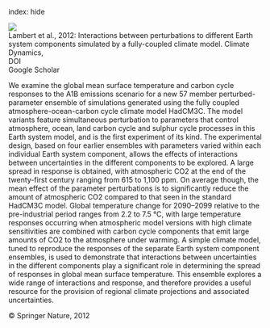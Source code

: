 index: hide

<div class="Citation">
    <div class="Citation-thumb CitationThumb-linked"  data-href="https://doi.org/10.1007/s00382-012-1618-3">
      <img src="https://static.claimspace.cloud/climate-study-static/refs/thumbs/9/Lambert_et_al_2012-thumb.png" />
    </div>

  <div class="Citation-body">
    <div class="Citation-text">Lambert et al., 2012: Interactions between perturbations to different Earth system components simulated by a fully-coupled climate model. <span class="Article-journal">Climate Dynamics, </span><span class="Article-volume"></span></div>
    <div class="Citation-links">
      <div class="CitationLink" data-href="https://doi.org/10.1007/s00382-012-1618-3">
        <div class="CitationLink-icon CitationLink-Doi"></div>
        <div class="CitationLink-text">DOI</div>
      </div>
      <div class="CitationLink" data-href="https://scholar.google.com/scholar?q=10.1007/s00382-012-1618-3">
        <div class="CitationLink-icon CitationLink-Scholar"></div>
        <div class="CitationLink-text">Google Scholar</div>
      </div>
    </div>
  </div>
</div>

We examine the global mean surface temperature and carbon cycle responses to the A1B emissions scenario for a new 57 member perturbed-parameter ensemble of simulations generated using the fully coupled atmosphere-ocean-carbon cycle climate model HadCM3C. The model variants feature simultaneous perturbation to parameters that control atmosphere, ocean, land carbon cycle and sulphur cycle processes in this Earth system model, and is the first experiment of its kind. The experimental design, based on four earlier ensembles with parameters varied within each individual Earth system component, allows the effects of interactions between uncertainties in the different components to be explored. A large spread in response is obtained, with atmospheric CO2 at the end of the twenty-first century ranging from 615 to 1,100 ppm. On average though, the mean effect of the parameter perturbations is to significantly reduce the amount of atmospheric CO2 compared to that seen in the standard HadCM3C model. Global temperature change for 2090–2099 relative to the pre-industrial period ranges from 2.2 to 7.5 °C, with large temperature responses occurring when atmospheric model versions with high climate sensitivities are combined with carbon cycle components that emit large amounts of CO2 to the atmosphere under warming. A simple climate model, tuned to reproduce the responses of the separate Earth system component ensembles, is used to demonstrate that interactions between uncertainties in the different components play a significant role in determining the spread of responses in global mean surface temperature. This ensemble explores a wide range of interactions and response, and therefore provides a useful resource for the provision of regional climate projections and associated uncertainties.

<div class="Citation-copy">
&copy; Springer Nature, 2012
</div>